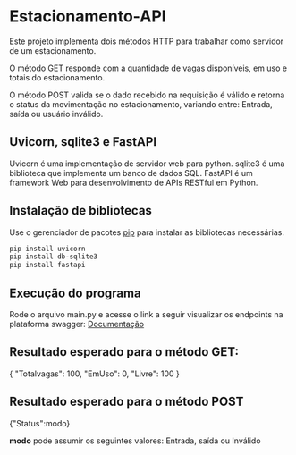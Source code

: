# Estacionamento-API

Este projeto implementa dois métodos HTTP para trabalhar como servidor de um estacionamento.

O método GET responde com a quantidade de vagas disponíveis, em uso e totais do estacionamento.

O método POST valida se o dado recebido na requisição é válido e retorna o status da movimentação no estacionamento, variando entre: Entrada, saída ou usuário inválido.

## Uvicorn, sqlite3 e FastAPI

Uvicorn é uma implementação de servidor web para python.
sqlite3 é uma biblioteca que implementa um banco de dados SQL.
FastAPI é um framework Web para desenvolvimento de APIs RESTful em Python.

## Instalação de bibliotecas
Use o gerenciador de pacotes [pip](https://pip.pypa.io/en/stable/) para instalar as bibliotecas necessárias.

```bash
pip install uvicorn
pip install db-sqlite3
pip install fastapi
```

## Execução do programa

Rode o arquivo main.py e acesse o link a seguir visualizar os endpoints na plataforma swagger: [Documentação](http://127.0.0.1/docs#/)

## Resultado esperado para o método GET:

{
  "Totalvagas": 100,
  "EmUso": 0,
  "Livre": 100
}

## Resultado esperado para o método POST

{"Status":modo}

**modo** pode assumir os seguintes valores: Entrada, saída ou Inválido


